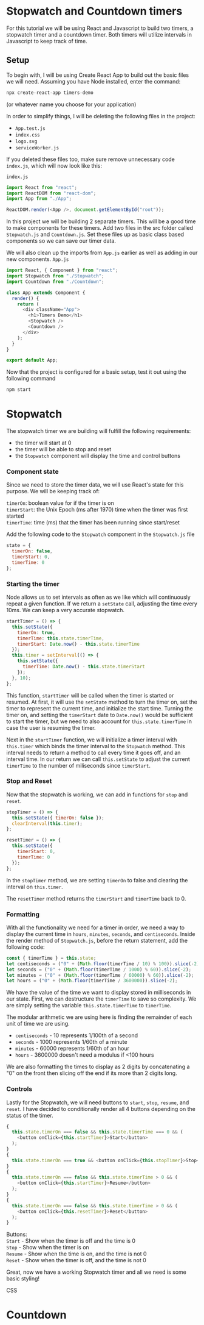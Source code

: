 # Stopwatch and Countdown timers

For this tutorial we will be using React and Javascript to build two timers, a stopwatch timer and a countdown timer. Both timers will utilize intervals in Javascript to keep track of time.

## Setup

To begin with, I will be using Create React App to build out the basic files we will need. Assuming you have Node installed, enter the command:

```javascript
npx create-react-app timers-demo
```

(or whatever name you choose for your application)

In order to simplify things, I will be deleting the following files in the project:

- `App.test.js`
- `index.css`
- `logo.svg`
- `serviceWorker.js`

If you deleted these files too, make sure remove unnecessary code `index.js`, which will now look like this:

`index.js`

```javascript
import React from "react";
import ReactDOM from "react-dom";
import App from "./App";

ReactDOM.render(<App />, document.getElementById("root"));
```

In this project we will be building 2 separate timers. This will be a good time to make components for these timers. Add two files in the src folder called `Stopwatch.js` and `Countdown.js`. Set these files up as basic class based components so we can save our timer data.

We will also clean up the imports from `App.js` earlier as well as adding in our new components.
`App.js`

```javascript
import React, { Component } from "react";
import Stopwatch from "./Stopwatch";
import Countdown from "./Countdown";

class App extends Component {
  render() {
    return (
      <div className="App">
        <h1>Timers Demo</h1>
        <Stopwatch />
        <Countdown />
      </div>
    );
  }
}

export default App;
```

Now that the project is configured for a basic setup, test it out using the following command

```javascript
npm start
```

# Stopwatch

The stopwatch timer we are building will fulfill the following requirements:

- the timer will start at 0
- the timer will be able to stop and reset
- the `Stopwatch` component will display the time and control buttons

### Component state

Since we need to store the timer data, we will use React's state for this purpose. We will be keeping track of:

`timerOn`: boolean value for if the timer is on  
`timerStart`: the Unix Epoch (ms after 1970) time when the timer was first started  
`timerTime`: time (ms) that the timer has been running since start/reset

Add the following code to the `Stopwatch` component in the `Stopwatch.js` file

```javascript
state = {
  timerOn: false,
  timerStart: 0,
  timerTime: 0
};
```

### Starting the timer

Node allows us to set intervals as often as we like which will continuously repeat a given function. If we return a `setState` call, adjusting the time every 10ms. We can keep a very accurate stopwatch.

```javascript
startTimer = () => {
  this.setState({
    timerOn: true,
    timerTime: this.state.timerTime,
    timerStart: Date.now() - this.state.timerTime
  });
  this.timer = setInterval(() => {
    this.setState({
      timerTime: Date.now() - this.state.timerStart
    });
  }, 10);
};
```

This function, `startTimer` will be called when the timer is started or resumed. At first, it will use the `setState` method to turn the timer on, set the timer to represent the current time, and initialize the start time. Turning the timer on, and setting the `timerStart` date to `Date.now()` would be sufficient to start the timer, but we need to also account for `this.state.timerTime` in case the user is resuming the timer.

Next in the `startTimer` function, we will initialize a timer interval with `this.timer` which binds the timer interval to the `Stopwatch` method. This interval needs to return a method to call every time it goes off, and an interval time. In our return we can call `this.setState` to adjust the current `timerTime` to the number of miliseconds since `timerStart`.

### Stop and Reset

Now that the stopwatch is working, we can add in functions for `stop` and `reset`.

```javascript
stopTimer = () => {
  this.setState({ timerOn: false });
  clearInterval(this.timer);
};

resetTimer = () => {
  this.setState({
    timerStart: 0,
    timerTime: 0
  });
};
```

In the `stopTimer` method, we are setting `timerOn` to false and clearing the interval on `this.timer`.

The `resetTimer` method returns the `timerStart` and `timerTime` back to 0.

### Formatting

With all the functionality we need for a timer in order, we need a way to display the current time in `hours`, `minutes`, `seconds`, and `centiseconds`. Inside the render method of `Stopwatch.js`, before the return statement, add the following code:

```javascript
const { timerTime } = this.state;
let centiseconds = ("0" + (Math.floor(timerTime / 10) % 100)).slice(-2);
let seconds = ("0" + (Math.floor(timerTime / 1000) % 60)).slice(-2);
let minutes = ("0" + (Math.floor(timerTime / 60000) % 60)).slice(-2);
let hours = ("0" + (Math.floor(timerTime / 3600000)).slice(-2);
```

We have the value of the time we want to display stored in milliseconds in our state. First, we can destructure the `timerTime` to save so complexity. We are simply setting the variable `this.state.timerTime` to `timerTime`.

The modular arithmetic we are using here is finding the remainder of each unit of time we are using.

- `centiseconds` - 10 represents 1/100th of a second
- `seconds` - 1000 represents 1/60th of a minute
- `minutes` - 60000 represents 1/60th of an hour
- `hours` - 3600000 doesn't need a modulus if <100 hours

We are also formatting the times to display as 2 digits by concatenating a "0" on the front then slicing off the end if its more than 2 digits long.

### Controls

Lastly for the Stopwatch, we will need buttons to `start`, `stop`, `resume`, and `reset`. I have decided to conditionally render all 4 buttons depending on the status of the timer.

```javascript
{
  this.state.timerOn === false && this.state.timerTime === 0 && (
    <button onClick={this.startTimer}>Start</button>
  );
}
{
  this.state.timerOn === true && <button onClick={this.stopTimer}>Stop</button>;
}
{
  this.state.timerOn === false && this.state.timerTime > 0 && (
    <button onClick={this.startTimer}>Resume</button>
  );
}
{
  this.state.timerOn === false && this.state.timerTime > 0 && (
    <button onClick={this.resetTimer}>Reset</button>
  );
}
```

Buttons:  
`Start` - Show when the timer is off and the time is 0  
`Stop` - Show when the timer is on  
`Resume` - Show when the time is on, and the time is not 0  
`Reset` - Show when the timer is off, and the time is not 0

Great, now we have a working Stopwatch timer and all we need is some basic styling!

CSS

# Countdown
